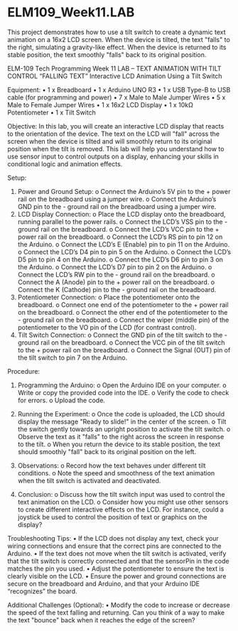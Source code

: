 # ELM109_Week11.LAB
 This project demonstrates how to use a tilt switch to create a dynamic text animation on a 16x2 LCD screen. When the device is tilted, the text "falls" to the right, simulating a gravity-like effect. When the device is returned to its stable position, the text smoothly "falls" back to its original position.

ELM-109 Tech Programming 								             Week 11
LAB – TEXT ANIMATION WITH TILT CONTROL
“FALLING TEXT”
Interactive LCD Animation Using a Tilt Switch

Equipment:
•	1 x Breadboard
•	1 x Arduino UNO R3
•	1 x USB Type-B to USB cable (for programming and power)
•	7 x Male to Male Jumper Wires
•	5 x Male to Female Jumper Wires
•	1 x 16x2 LCD Display
•	1 x 10kΩ Potentiometer
•	1 x Tilt Switch

Objective:
In this lab, you will create an interactive LCD display that reacts to the orientation of the device. The text on the LCD will "fall" across the screen when the device is tilted and will smoothly return to its original position when the tilt is removed. This lab will help you understand how to use sensor input to control outputs on a display, enhancing your skills in conditional logic and animation effects.

Setup:
1.	Power and Ground Setup:
o	Connect the Arduino’s 5V pin to the + power rail on the breadboard using a jumper wire.
o	Connect the Arduino’s GND pin to the - ground rail on the breadboard using a jumper wire.
2.	LCD Display Connection:
o	Place the LCD display onto the breadboard, running parallel to the power rails.
o	Connect the LCD’s VSS pin to the - ground rail on the breadboard.
o	Connect the LCD’s VCC pin to the + power rail on the breadboard.
o	Connect the LCD’s RS pin to pin 12 on the Arduino.
o	Connect the LCD’s E (Enable) pin to pin 11 on the Arduino.
o	Connect the LCD’s D4 pin to pin 5 on the Arduino.
o	Connect the LCD’s D5 pin to pin 4 on the Arduino.
o	Connect the LCD’s D6 pin to pin 3 on the Arduino.
o	Connect the LCD’s D7 pin to pin 2 on the Arduino.
o	Connect the LCD’s RW pin to the - ground rail on the breadboard.
o	Connect the A (Anode) pin to the + power rail on the breadboard.
o	Connect the K (Cathode) pin to the - ground rail on the breadboard.
3.	Potentiometer Connection:
o	Place the potentiometer onto the breadboard.
o	Connect one end of the potentiometer to the + power rail on the breadboard.
o	Connect the other end of the potentiometer to the - ground rail on the breadboard.
o	Connect the wiper (middle pin) of the potentiometer to the VO pin of the LCD (for contrast control).
4.	Tilt Switch Connection:
o	Connect the GND pin of the tilt switch to the - ground rail on the breadboard.
o	Connect the VCC pin of the tilt switch to the + power rail on the breadboard.
o	Connect the Signal (OUT) pin of the tilt switch to pin 7 on the Arduino.

Procedure:
1.	Programming the Arduino:
o	Open the Arduino IDE on your computer.
o	Write or copy the provided code into the IDE.
o	Verify the code to check for errors.
o	Upload the code.
2.	Running the Experiment:
o	Once the code is uploaded, the LCD should display the message "Ready to slide!" in the center of the screen.
o	Tilt the switch gently towards an upright position to activate the tilt switch.
o	Observe the text as it "falls" to the right across the screen in response to the tilt.
o	When you return the device to its stable position, the text should smoothly "fall" back to its original position on the left.
3.	Observations:
o	Record how the text behaves under different tilt conditions.
o	Note the speed and smoothness of the text animation when the tilt switch is activated and deactivated.

5.	Conclusion:
o	Discuss how the tilt switch input was used to control the text animation on the LCD.
o	Consider how you might use other sensors to create different interactive effects on the LCD. For instance, could a joystick be used to control the position of text or graphics on the display?

Troubleshooting Tips:
•	If the LCD does not display any text, check your wiring connections and ensure that the correct pins are connected to the Arduino.
•	If the text does not move when the tilt switch is activated, verify that the tilt switch is correctly connected and that the sensorPin in the code matches the pin you used.
•	Adjust the potentiometer to ensure the text is clearly visible on the LCD.
•	Ensure the power and ground connections are secure on the breadboard and Arduino, and that your Arduino IDE “recognizes” the board.

Additional Challenges (Optional):
•	Modify the code to increase or decrease the speed of the text falling and returning. Can you think of a way to make the text "bounce" back when it reaches the edge of the screen?

